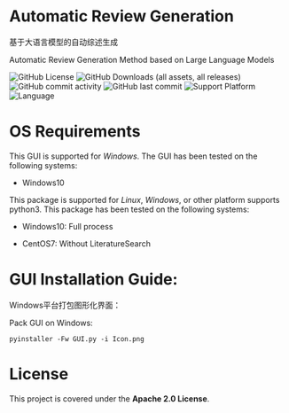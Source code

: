 # Automatic Review Generation
基于大语言模型的自动综述生成

Automatic Review Generation Method based on Large Language Models

![GitHub License](https://img.shields.io/github/license/Invalid-Null/AutomaticReviewGeneration)
![GitHub Downloads (all assets, all releases)](https://img.shields.io/github/downloads/Invalid-Null/AutomaticReviewGeneration/total)
![GitHub commit activity](https://img.shields.io/github/commit-activity/t/Invalid-Null/AutomaticReviewGeneration)
![GitHub last commit](https://img.shields.io/github/last-commit/Invalid-Null/AutomaticReviewGeneration)
![Support Platform](https://img.shields.io/badge/platform-Windows-lightgrey.svg)
![Language](https://img.shields.io/badge/Language-Python3-yellow.svg)

# OS Requirements

This GUI is supported for *Windows*. The GUI has been tested on the following systems:

+ Windows10

This package is supported for  *Linux*, *Windows*, or other platform supports python3. This package has been tested on the following systems:

+ Windows10: Full process

+ CentOS7: Without LiteratureSearch

# GUI Installation Guide:
Windows平台打包图形化界面：

Pack GUI on Windows:
```
pyinstaller -Fw GUI.py -i Icon.png
```
# License

This project is covered under the **Apache 2.0 License**.
